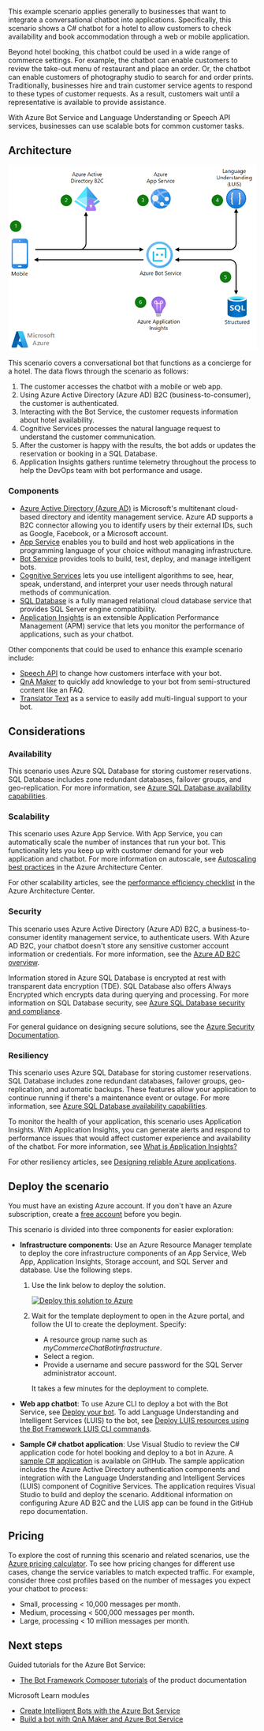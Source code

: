 <!-- cSpell:ignore iainfoulds botservice -->



This example scenario applies generally to businesses that want to integrate a conversational chatbot into applications. Specifically, this scenario shows a C# chatbot for a hotel to allow customers to check availability and book accommodation through a web or mobile application.

Beyond hotel booking, this chatbot could be used in a wide range of commerce settings. For example, the chatbot can enable customers to review the take-out menu of restaurant and place an order. Or, the chatbot can enable customers of photography studio to search for and order prints. Traditionally, businesses hire and train customer service agents to respond to these types of customer requests. As a result, customers wait until a representative is available to provide assistance.

With Azure Bot Service and Language Understanding or Speech API services, businesses can use scalable bots for common customer tasks.

## Architecture

![Architecture overview: conversational chatbot and the Azure components involved in a conversational chatbot][architecture]

This scenario covers a conversational bot that functions as a concierge for a hotel. The data flows through the scenario as follows:

1. The customer accesses the chatbot with a mobile or web app.
2. Using Azure Active Directory (Azure AD) B2C (business-to-consumer), the customer is authenticated.
3. Interacting with the Bot Service, the customer requests information about hotel availability.
4. Cognitive Services processes the natural language request to understand the customer communication.
5. After the customer is happy with the results, the bot adds or updates the reservation or booking in a SQL Database.
6. Application Insights gathers runtime telemetry throughout the process to help the DevOps team with bot performance and usage.

### Components

- [Azure Active Directory (Azure AD)][aad-docs] is Microsoft's multitenant cloud-based directory and identity management service. Azure AD supports a B2C connector allowing you to identify users by their external IDs, such as Google, Facebook, or a Microsoft account.
- [App Service][appservice-docs] enables you to build and host web applications in the programming language of your choice without managing infrastructure.
- [Bot Service][botservice-docs] provides tools to build, test, deploy, and manage intelligent bots.
- [Cognitive Services][cognitive-docs] lets you use intelligent algorithms to see, hear, speak, understand, and interpret your user needs through natural methods of communication.
- [SQL Database][sqldatabase-docs] is a fully managed relational cloud database service that provides SQL Server engine compatibility.
- [Application Insights][appinsights-docs] is an extensible Application Performance Management (APM) service that lets you monitor the performance of applications, such as your chatbot.

Other components that could be used to enhance this example scenario include:

- [Speech API][speech-api] to change how customers interface with your bot.
- [QnA Maker][qna-maker] to quickly add knowledge to your bot from semi-structured content like an FAQ.
- [Translator Text][translator] as a service to easily add multi-lingual support to your bot.

## Considerations

### Availability

This scenario uses Azure SQL Database for storing customer reservations. SQL Database includes zone redundant databases, failover groups, and geo-replication. For more information, see [Azure SQL Database availability capabilities][sqlavailability-docs].

### Scalability

This scenario uses Azure App Service. With App Service, you can automatically scale the number of instances that run your bot. This functionality lets you keep up with customer demand for your web application and chatbot. For more information on autoscale, see [Autoscaling best practices][autoscaling] in the Azure Architecture Center.

For other scalability articles, see the [performance efficiency checklist][scalability] in the Azure Architecture Center.

### Security

This scenario uses Azure Active Directory (Azure AD) B2C, a business-to-consumer identity management service, to authenticate users. With Azure AD B2C, your chatbot doesn't store any sensitive customer account information or credentials. For more information, see the [Azure AD B2C overview][aadb2c-docs].

Information stored in Azure SQL Database is encrypted at rest with transparent data encryption (TDE). SQL Database also offers Always Encrypted which encrypts data during querying and processing. For more information on SQL Database security, see [Azure SQL Database security and compliance][sqlsecurity-docs].

For general guidance on designing secure solutions, see the [Azure Security Documentation][security].

### Resiliency

This scenario uses Azure SQL Database for storing customer reservations. SQL Database includes zone redundant databases, failover groups, geo-replication, and automatic backups. These features allow your application to continue running if there's a maintenance event or outage. For more information, see [Azure SQL Database availability capabilities][sqlavailability-docs].

To monitor the health of your application, this scenario uses Application Insights. With Application Insights, you can generate alerts and respond to performance issues that would affect customer experience and availability of the chatbot. For more information, see [What is Application Insights?][appinsights-docs]

For other resiliency articles, see [Designing reliable Azure applications](../../framework/resiliency/app-design.md).

## Deploy the scenario

You must have an existing Azure account. If you don't have an Azure subscription, create a [free account](https://azure.microsoft.com/free/?WT.mc_id=A261C142F) before you begin.

This scenario is divided into three components for easier exploration:

- **Infrastructure components**: Use an Azure Resource Manager template to deploy the core infrastructure components of an App Service, Web App, Application Insights, Storage account, and SQL Server and database. Use the following steps.

    1. Use the link below to deploy the solution.

        [![Deploy this solution to Azure](https://azuredeploy.net/deploybutton.png)](https://portal.azure.com/#create/Microsoft.Template/uri/https%3A%2F%2Fraw.githubusercontent.com%2Fmspnp%2Fsolution-architectures%2Fmaster%2Fapps%2Fcommerce-chatbot.json)

    2. Wait for the template deployment to open in the Azure portal, and follow the UI to create the deployment. Specify:
       - A resource group name such as *myCommerceChatBotInfrastructure*.
       - Select a region.
       - Provide a username and secure password for the SQL Server administrator account.

        It takes a few minutes for the deployment to complete.

- **Web app chatbot**: To use Azure CLI to deploy a bot with the Bot Service, see [Deploy your bot](/azure/bot-service/bot-builder-deploy-az-cli). To add Language Understanding and Intelligent Services (LUIS) to the bot, see [Deploy LUIS resources using the Bot Framework LUIS CLI commands](/azure/bot-service/bot-builder-howto-bf-cli-deploy-luis).

- **Sample C# chatbot application**: Use Visual Studio to review the C# application code for hotel booking and deploy to a bot in Azure. A [sample C# application](https://github.com/Microsoft/AzureBotServices-scenarios/tree/master/CSharp/Commerce/src) is available on GitHub. The sample application includes the Azure Active Directory authentication components and integration with the Language Understanding and Intelligent Services (LUIS) component of Cognitive Services. The application requires Visual Studio to build and deploy the scenario. Additional information on configuring Azure AD B2C and the LUIS app can be found in the GitHub repo documentation.

## Pricing

To explore the cost of running this scenario and related scenarios, use the [Azure pricing calculator](https://azure.microsoft.com/pricing/calculator/). To see how pricing changes for different use cases, change the service variables to match expected traffic. For example, consider three cost profiles based on the number of messages you expect your chatbot to process:

- Small, processing < 10,000 messages per month.
- Medium, processing < 500,000 messages per month.
- Large, processing < 10 million messages per month.

## Next steps

Guided tutorials for the Azure Bot Service:

- [The Bot Framework Composer tutorials][botservice-docs] of the product documentation

Microsoft Learn modules

- [Create Intelligent Bots with the Azure Bot Service][learn1]
- [Build a bot with QnA Maker and Azure Bot Service][learn2]

<!-- links -->

[aadb2c-docs]: /azure/active-directory-b2c/active-directory-b2c-overview
[aad-docs]: /azure/active-directory
[appinsights-docs]: /azure/application-insights/app-insights-overview
[appservice-docs]: /azure/app-service
[architecture]: ./media/architecture-commerce-chatbot.png
[autoscaling]: ../../best-practices/auto-scaling.md
[botservice-docs]: /composer/tutorial/tutorial-introduction
[cognitive-docs]: /azure/cognitive-services
[learn1]: /learn/paths/create-bots-with-the-azure-bot-service/
[learn2]: /learn/modules/build-faq-chatbot-qna-maker-azure-bot-service/
[security]: /azure/security
[scalability]: ../../framework/scalability/performance-efficiency.md
[sqlavailability-docs]: /azure/sql-database/sql-database-technical-overview#availability-capabilities
[sqldatabase-docs]: /azure/sql-database
[sqlsecurity-docs]: /azure/sql-database/sql-database-technical-overview#advanced-security-and-compliance
[qna-maker]: /azure/cognitive-services/QnAMaker/Overview/overview
[speech-api]: /azure/cognitive-services/speech-service/overview
[translator]: /azure/cognitive-services/translator/translator-info-overview
